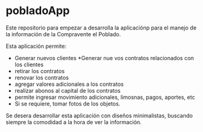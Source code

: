 # pobladoApp
Este repositorio para empezar a desarrolla la aplicaciónp para el manejo de la información de la Compravente el Poblado. 

Esta aplicación permite: 
* Generar nuevos clientes
*Generar nue vos contratos relacionados con los clientes
* retirar los contratos
* renovar los contratos
* agregar valores adicionales a los contratos
* realizar abonos al capital de los contratos
* permite ingresar movimiento adicionales, limosnas, pagos, aportes, etc
* Si se requiere, tomar fotos de los objetos. 

Se desera desarrollar esta aplicación con diseños minimalistas, buscando siempre la comodidad a la hora de ver la información. 
